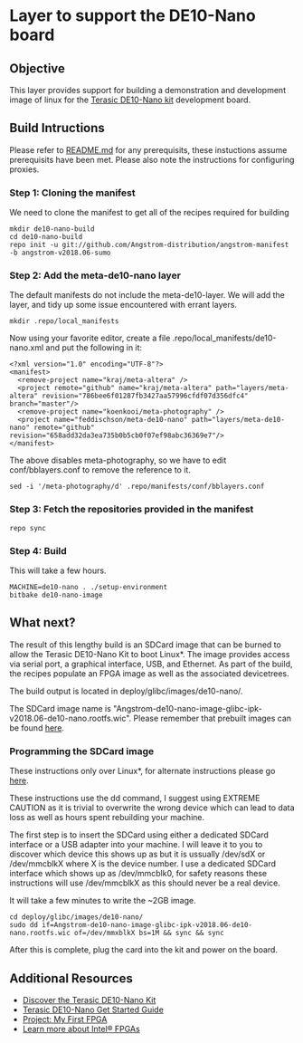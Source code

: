 # Layer to support the DE10-Nano board

## Objective
This layer provides support for building a demonstration and development image of linux for the [Terasic DE10-Nano kit](https://www.terasic.com.tw/cgi-bin/page/archive.pl?Language=English&CategoryNo=205&No=1046&PartNo=8) development board.

## Build Intructions
Please refer to [README.md](https://github.com/Angstrom-distribution/angstrom-manifest/blob/master/README.md) for any prerequisits, these instuctions assume prerequisits have been met.  Please also note the instructions for configuring proxies.

### Step 1: Cloning the manifest
We need to clone the manifest to get all of the recipes required for building
```
mkdir de10-nano-build
cd de10-nano-build
repo init -u git://github.com/Angstrom-distribution/angstrom-manifest -b angstrom-v2018.06-sumo
```
### Step 2: Add the meta-de10-nano layer
The default manifests do not include the meta-de10-layer.  We will add the layer, and tidy up some issue encountered with errant layers.

```
mkdir .repo/local_manifests
```
Now using your favorite editor, create a file .repo/local_manifests/de10-nano.xml and put the following in it:

```
<?xml version="1.0" encoding="UTF-8"?>                                          
<manifest>
  <remove-project name="kraj/meta-altera" />                              
  <project remote="github" name="kraj/meta-altera" path="layers/meta-altera" revision="786bee6f01287fb3427aa57996cfdf07d356dfc4" branch="master"/>
  <remove-project name="koenkooi/meta-photography" />                     
  <project name="feddischson/meta-de10-nano" path="layers/meta-de10-nano" remote="github" revision="658add32da3ea735b0b5cb0f07ef98abc36369e7"/>
</manifest>
```
The above disables meta-photography, so we have to edit conf/bblayers.conf to remove the reference to it.
```
sed -i '/meta-photography/d' .repo/manifests/conf/bblayers.conf
```

### Step 3: Fetch the repositories provided in the manifest
```
repo sync
```

### Step 4: Build
This will take a few hours. 
```
MACHINE=de10-nano . ./setup-environment
bitbake de10-nano-image
```

## What next?
The result of this lengthy build is an SDCard image that can be burned to allow the Terasic DE10-Nano Kit to boot Linux\*.  The image provides access via serial port, a graphical interface, USB, and Ethernet.  As part of the build, the recipes populate an FPGA image as well as the associated devicetrees.  

The build output is located in deploy/glibc/images/de10-nano/.

The SDCard image name is "Angstrom-de10-nano-image-glibc-ipk-v2018.06-de10-nano.rootfs.wic".  Please remember that prebuilt images can be found [here](https://signin.intel.com/logout?target=https://software.intel.com/en-us/iot/hardware/fpga/de10-nano).

### Programming the SDCard image
These instructions only over Linux\*, for alternate instructions please go [here](https://software.intel.com/en-us/write-image-to-micro-sd-card).

These instructions use the dd command, I suggest using EXTREME CAUTION as it is trivial to overwrite the wrong device which can lead to data loss as well as hours spent rebuilding your machine.

The first step is to insert the SDCard using either a dedicated SDCard interface or a USB adapter into your machine.  I will leave it to you to discover which device this shows up as but it is ussually /dev/sdX or /dev/mmcblkX where X is the device number.  I use a dedicated SDCard interface which shows up as /dev/mmcblk0, for safety reasons these instructions will use /dev/mmcblkX as this should never be a real device.

It will take a few minutes to write the ~2GB image.
```
cd deploy/glibc/images/de10-nano/
sudo dd if=Angstrom-de10-nano-image-glibc-ipk-v2018.06-de10-nano.rootfs.wic of=/dev/mmxblkX bs=1M && sync && sync
```

After this is complete, plug the card into the kit and power on the board.

 ## Additional Resources
* [Discover the Terasic DE10-Nano Kit](https://signin.intel.com/logout?target=https://software.intel.com/en-us/iot/hardware/fpga/de10-nano)
* [Terasic DE10-Nano Get Started Guide](https://software.intel.com/en-us/terasic-de10-nano-get-started-guide)
* [Project: My First FPGA](https://software.intel.com/en-us/articles/my-first-fpga)
* [Learn more about Intel® FPGAs](https://software.intel.com/en-us/iot/hardware/fpga/)

